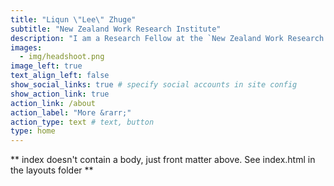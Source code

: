 ```yaml
---
title: "Liqun \"Lee\" Zhuge"
subtitle: "New Zealand Work Research Institute"
description: "I am a Research Fellow at the `New Zealand Work Research Institute` (NZWRI, AUT). I earned my Ph.D. in Economics from `Boston University`. My field is labor economics, with a primary focus on inequality and discrimination, particularly in the context of women's and LGBTQ+ rights. My research examines how social norms, cultural dynamics, and policy landscapes shape intrahousehold bargaining and labor supply choices. My proficiencies encompass the skillful handling of micro-level household and personal data, adept application of quantitative econometric methodologies, and versatile programming proficiency across multiple languages and computing paradigms."
images:
  - img/headshoot.png
image_left: true
text_align_left: false
show_social_links: true # specify social accounts in site config
show_action_link: true
action_link: /about
action_label: "More &rarr;"
action_type: text # text, button
type: home
---
```


** index doesn't contain a body, just front matter above.
See index.html in the layouts folder **
